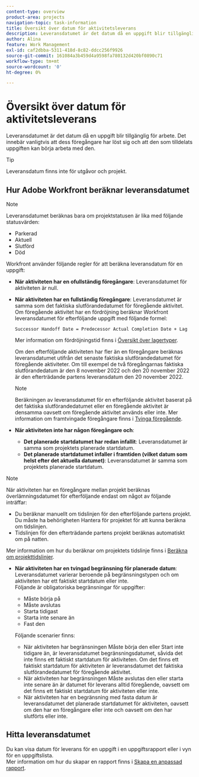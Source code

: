 ```yaml
---
content-type: overview
product-area: projects
navigation-topic: task-information
title: Översikt över datum för aktivitetsleverans
description: Leveransdatumet är det datum då en uppgift blir tillgänglig för arbete. Det innebär vanligtvis att dess föregångare har löst sig och att den som tilldelats uppgiften kan börja arbeta med den.
author: Alina
feature: Work Management
exl-id: caf2dbba-5311-418d-8c82-ddcc256f9926
source-git-commit: 161084a3b459d4a9598fa780132d420bf0890c71
workflow-type: tm+mt
source-wordcount: '0'
ht-degree: 0%

---
```


# Översikt över datum för aktivitetsleverans

Leveransdatumet är det datum då en uppgift blir tillgänglig för arbete. Det innebär vanligtvis att dess föregångare har löst sig och att den som tilldelats uppgiften kan börja arbeta med den.

>[!TIP]
>
>Leveransdatum finns inte för utgåvor och projekt.

## Hur Adobe Workfront beräknar leveransdatumet

>[!NOTE]
>
>Leveransdatumet beräknas bara om projektstatusen är lika med följande statusvärden:
>
>* Parkerad
>* Aktuell
>* Slutförd
>* Död
>


Workfront använder följande regler för att beräkna leveransdatum för en uppgift:

* **När aktiviteten har en ofullständig föregångare**: Leveransdatumet för aktiviteten är null.
* **När aktiviteten har en fullständig föregångare**: Leveransdatumet är samma som det faktiska slutförandedatumet för föregående aktivitet. Om föregående aktivitet har en fördröjning beräknar Workfront leveransdatumet för efterföljande uppgift med följande formel:

   `Successor Handoff Date = Predecessor Actual Completion Date + Lag`

   Mer information om fördröjningstid finns i [Översikt över lagertyper](../use-prdcssrs/lag-types.md).

   Om den efterföljande aktiviteten har fler än en föregångare beräknas leveransdatumet utifrån det senaste faktiska slutförandedatumet för föregående aktiviteter. Om till exempel de två föregångarnas faktiska slutförandedatum är den 8 november 2022 och den 20 november 2022 är den efterträdande partens leveransdatum den 20 november 2022.

   >[!NOTE]
   >
   >   Beräkningen av leveransdatumet för en efterföljande aktivitet baserat på det faktiska slutförandedatumet eller en föregående aktivitet är densamma oavsett om föregående aktivitet används eller inte. Mer information om framtvingade föregångare finns i [Tvinga föregående](../use-prdcssrs/enforced-predecessors.md).


* **När aktiviteten inte har någon föregångare och**:

   * **Det planerade startdatumet har redan infallit**: Leveransdatumet är samma som projektets planerade startdatum.
   * **Det planerade startdatumet infaller i framtiden (vilket datum som helst efter det aktuella datumet)**: Leveransdatumet är samma som projektets planerade startdatum.

>[!NOTE]
>
>När aktiviteten har en föregångare mellan projekt beräknas överlämningsdatumet för efterföljande endast om något av följande inträffar:
>
>* Du beräknar manuellt om tidslinjen för den efterföljande partens projekt. Du måste ha behörigheten Hantera för projektet för att kunna beräkna om tidslinjen.
>* Tidslinjen för den efterträdande partens projekt beräknas automatiskt om på natten.
>
>Mer information om hur du beräknar om projektets tidslinje finns i [Beräkna om projekttidslinjer](../../../manage-work/projects/manage-projects/recalculate-project-timeline.md).

* **När aktiviteten har en tvingad begränsning för planerade datum**: Leveransdatumet varierar beroende på begränsningstypen och om aktiviteten har ett faktiskt startdatum eller inte.\
   Följande är obligatoriska begränsningar för uppgifter:

   * Måste börja på
   * Måste avslutas
   * Starta tidigast
   * Starta inte senare än
   * Fast den

   Följande scenarier finns:

   * När aktiviteten har begränsningen Måste börja den eller Start inte tidigare än, är leveransdatumet begränsningsdatumet, såvida det inte finns ett faktiskt startdatum för aktiviteten. Om det finns ett faktiskt startdatum för aktiviteten är leveransdatumet det faktiska slutförandedatumet för föregående aktivitet.
   * När aktiviteten har begränsningen Måste avslutas den eller starta inte senare än är datumet för leverans alltid föregående, oavsett om det finns ett faktiskt startdatum för aktiviteten eller inte.
   * När aktiviteten har en begränsning med fasta datum är leveransdatumet det planerade startdatumet för aktiviteten, oavsett om den har en föregångare eller inte och oavsett om den har slutförts eller inte.


## Hitta leveransdatumet

Du kan visa datum för leverans för en uppgift i en uppgiftsrapport eller i vyn för en uppgiftslista.\
Mer information om hur du skapar en rapport finns i [Skapa en anpassad rapport](../../../reports-and-dashboards/reports/creating-and-managing-reports/create-custom-report.md).
